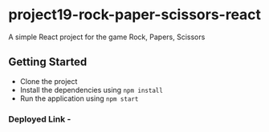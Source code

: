 # project19-rock-paper-scissors-react

A simple React project for the game Rock, Papers, Scissors

## Getting Started

- Clone the project
- Install the dependencies using `npm install`
- Run the application using `npm start`

### Deployed Link -
